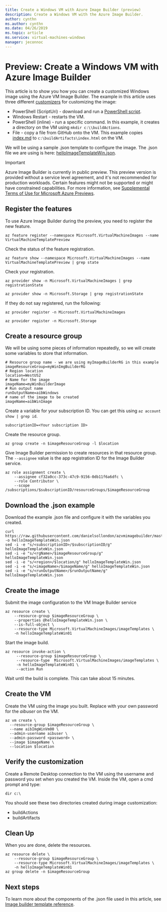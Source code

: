 ```yaml
---
title: Create a Windows VM with Azure Image Builder (preview)
description: Create a Windows VM with the Azure Image Builder.
author: cynthn
ms.author: cynthn
ms.date: 04/26/2019
ms.topic: article
ms.service: virtual-machines-windows
manager: jeconnoc
---
```

# Preview: Create a Windows VM with Azure Image Builder

This article is to show you how you can create a customized Windows image using the Azure VM Image Builder. The example in this article uses three different [customizers](../linux/image-builder-json.md?toc=%2fazure%2fvirtual-machines%2fwindows%2ftoc.json#properties-customize) for customizing the image:
- PowerShell (ScriptUri) - download and run a [PowerShell script](https://raw.githubusercontent.com/danielsollondon/azvmimagebuilder/master/testPsScript.ps1).
- Windows Restart - restarts the VM.
- PowerShell (inline) - run a specific command. In this example, it creates a directory on the VM using `mkdir c:\\buildActions`.
- File - copy a file from GitHub onto the VM. This example copies [index.md](https://raw.githubusercontent.com/danielsollondon/azvmimagebuilder/master/quickquickstarts/exampleArtifacts/buildArtifacts/index.html) to `c:\buildArtifacts\index.html` on the VM.

We will be using a sample .json template to configure the image. The .json file we are using is here: [helloImageTemplateWin.json](https://raw.githubusercontent.com/danielsollondon/azvmimagebuilder/master/quickquickstarts/0_Creating_a_Custom_Windows_Managed_Image/helloImageTemplateWin.json). 




> [!IMPORTANT]
> Azure Image Builder is currently in public preview.
> This preview version is provided without a service level agreement, and it's not recommended for production workloads. Certain features might not be supported or might have constrained capabilities. 
> For more information, see [Supplemental Terms of Use for Microsoft Azure Previews](https://azure.microsoft.com/support/legal/preview-supplemental-terms/).


## Register the features

To use Azure Image Builder during the preview, you need to register the new feature.

```azurecli-interactive
az feature register --namespace Microsoft.VirtualMachineImages --name VirtualMachineTemplatePreview
```

Check the status of the feature registration.

```azurecli-interactive
az feature show --namespace Microsoft.VirtualMachineImages --name VirtualMachineTemplatePreview | grep state
```

Check your registration.

```azurecli-interactive
az provider show -n Microsoft.VirtualMachineImages | grep registrationState

az provider show -n Microsoft.Storage | grep registrationState
```

If they do not say registered, run the following:

```azurecli-interactive
az provider register -n Microsoft.VirtualMachineImages

az provider register -n Microsoft.Storage
```

## Create a resource group

We will be using some pieces of information repeatedly, so we will create some variables to store that information.

```azurecli-interactive
# Resource group name - we are using myImageBuilderRG in this example
imageResourceGroup=myWinImgBuilderRG
# Region location 
location=WestUS2
# Name for the image 
imageName=myWinBuilderImage
# Run output name
runOutputName=aibWindows
# name of the image to be created
imageName=aibWinImage
```

Create a variable for your subscription ID. You can get this using `az account show | grep id`.

```azurecli-interactive
subscriptionID=<Your subscription ID>
```

Create the resource group.

```azurecli-interactive
az group create -n $imageResourceGroup -l $location
```

Give Image Builder permission to create resources in that resource group. The `--assignee` value is the app registration ID for the Image Builder service. 

```azurecli-interactive
az role assignment create \
    --assignee cf32a0cc-373c-47c9-9156-0db11f6a6dfc \
    --role Contributor \
    --scope /subscriptions/$subscriptionID/resourceGroups/$imageResourceGroup
```


## Download the .json example

Download the example .json file and configure it with the variables you created.

```azurecli-interactive
curl https://raw.githubusercontent.com/danielsollondon/azvmimagebuilder/master/quickquickstarts/0_Creating_a_Custom_Windows_Managed_Image/helloImageTemplateWin.json -o helloImageTemplateWin.json
sed -i -e "s/<subscriptionID>/$subscriptionID/g" helloImageTemplateWin.json
sed -i -e "s/<rgName>/$imageResourceGroup/g" helloImageTemplateWin.json
sed -i -e "s/<region>/$location/g" helloImageTemplateWin.json
sed -i -e "s/<imageName>/$imageName/g" helloImageTemplateWin.json
sed -i -e "s/<runOutputName>/$runOutputName/g" helloImageTemplateWin.json

```

## Create the image

Submit the image configuration to the VM Image Builder service

```azurecli-interactive
az resource create \
    --resource-group $imageResourceGroup \
    --properties @helloImageTemplateWin.json \
    --is-full-object \
    --resource-type Microsoft.VirtualMachineImages/imageTemplates \
    -n helloImageTemplateWin01
```

Start the image build.

```azurecli-interactive
az resource invoke-action \
     --resource-group $imageResourceGroup \
     --resource-type  Microsoft.VirtualMachineImages/imageTemplates \
     -n helloImageTemplateWin01 \
     --action Run 
```

Wait until the build is complete. This can take about 15 minutes.

## Create the VM

Create the VM using the image you built. Replace *<password>* with your own password for the *aibuser* on the VM.

```azurecli-interactive
az vm create \
  --resource-group $imageResourceGroup \
  --name aibImgWinVm00 \
  --admin-username aibuser \
  --admin-password <password> \
  --image $imageName \
  --location $location
```

## Verify the customization

Create a Remote Desktop connection to the VM using the username and password you set when you created the VM. Inside the VM, open a cmd prompt and type:

```console
dir c:\
```

You should see these two directories created during image customization:
- buildActions
- buildArtifacts

## Clean Up

When you are done, delete the resources.

```azurecli-interactive
az resource delete \
    --resource-group $imageResourceGroup \
    --resource-type Microsoft.VirtualMachineImages/imageTemplates \
    -n helloImageTemplateWin01
az group delete -n $imageResourceGroup
```

## Next steps

To learn more about the components of the .json file used in this article, see [Image builder template reference](../linux/image-builder-json.md?toc=%2fazure%2fvirtual-machines%2fwindows%2ftoc.json).

